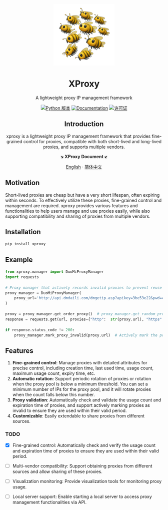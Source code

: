 <div align="center">

<a href="https://nmhjklnm.github.io/xproxy/" target="_blank" title="前往 XProxy 网站"><img width="196px" alt="XProxy logo" src=".asset/logo.png"></a>

<a name="readme-top"></a>

# XProxy

A lightweight proxy IP management framework
<div align="center">
    <a href="https://www.python.org/downloads/"><img src="https://img.shields.io/badge/python-3.8%2B-blue" alt="Python 版本"></a>
    <a href="https://nmhjklnm.github.io/xproxy/"><img src="https://img.shields.io/badge/docs-latest-brightgreen" alt="Documentation"></a>
    <a href="./LICENSE"><img src="https://img.shields.io/badge/license-Apache%202.0-blue" alt="许可证"></a>
</div>


## Introduction


xproxy is a lightweight proxy IP management framework that provides fine-grained control for proxies, compatible with both short-lived and long-lived proxies, and supports multiple vendors.


**↘  XProxy Document  ↙**

[English](https://nmhjklnm.github.io/xproxy/) · [简体中文](https://nmhjklnm.github.io/xproxy/zh/)


</div>


## Motivation
Short-lived proxies are cheap but have a very short lifespan, often expiring within seconds. To effectively utilize these proxies, fine-grained control and management are required. xproxy provides various features and functionalities to help users manage and use proxies easily, while also supporting compatibility and sharing of proxies from multiple vendors.


## Installation

```bash
pip install xproxy
```

## Example

```python
from xproxy.manager import DuoMiProxyManager
import requests

# Proxy manager that actively records invalid proxies to prevent reuse and maintains the number of valid proxies in the pool
proxy_manager = DuoMiProxyManager(
    proxy_url='http://api.dmdaili.com/dmgetip.asp?apikey=3be53e22&pwd=4f2799827bfe9c6f0e2a64749cf5f3f6&getnum=50&httptype=1&geshi=2&fenge=1&fengefu=&operate=all',
)

proxy = proxy_manager.get_order_proxy()  # proxy_manager.get_random_proxy()
response = requests.get(url, proxies={"http":  str(proxy.url), "https": str(proxy.url)})

if response.status_code != 200:
    proxy_manager.mark_proxy_invalid(proxy.url)  # Actively mark the proxy as invalid
```

## Features

1. **Fine-grained control**: Manage proxies with detailed attributes for precise control, including creation time, last used time, usage count, maximum usage count, expiry time, etc.
2. **Automatic rotation**: Support periodic rotation of proxies or rotation when the proxy pool is below a minimum threshold. You can set a minimum number of IPs for the proxy pool, and it will rotate proxies when the count falls below this number.
3. **Proxy validation**: Automatically check and validate the usage count and expiration time of proxies, and support actively marking proxies as invalid to ensure they are used within their valid period.
4. **Customizable**: Easily extendable to share proxies from different sources.


### TODO

- [x] Fine-grained control: Automatically check and verify the usage count and expiration time of proxies to ensure they are used within their valid period.
- [ ] Multi-vendor compatibility: Support obtaining proxies from different sources and allow sharing of these proxies.
- [ ] Visualization monitoring: Provide visualization tools for monitoring proxy usage.
- [ ] Local server support: Enable starting a local server to access proxy management functionalities via API.

